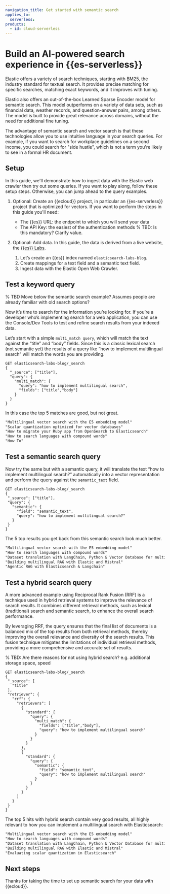 ```yaml
---
navigation_title: Get started with semantic search
applies_to:
  serverless:
products:
  - id: cloud-serverless
---
```

# Build an AI-powered search experience in {{es-serverless}}

<!--
As you ramp up on Elastic, you’ll use the Elasticsearch Relevance Engine™ (ESRE), designed to power AI search applications. With ESRE, you can take advantage of a suite of developer tools including Elastic’s textual search, vector database, and our proprietary transformer model for semantic search.
-->

Elastic offers a variety of search techniques, starting with BM25, the industry standard for textual search. It provides precise matching for specific searches, matching exact keywords, and it improves with tuning.

<!--
As you get started on vector search, keep in mind there are two forms of vector search: “dense” (aka, kNN vector search) and “sparse."
TBD: Which type is implemented when you use semantic_text field?
-->

Elastic also offers an out-of-the-box Learned Sparse Encoder model for semantic search.
This model outperforms on a variety of data sets, such as financial data, weather records, and question-answer pairs, among others.
The model is built to provide great relevance across domains, without the need for additional fine tuning.

<!--
Check out this interactive demo to see how search results are more relevant when you test Elastic's Learned Sparse Encoder model against Elastic’s textual BM25 algorithm.

In addition, Elastic also supports dense vectors to implement similarity search on unstructured data beyond text, such as videos, images, and audio.
-->

The advantage of semantic search and vector search is that these technologies allow you to use intuitive language in your search queries.
For example, if you want to search for workplace guidelines on a second income, you could search for "side hustle", which is not a term you're likely to see in a formal HR document.

## Setup

In this guide, we'll demonstrate how to ingest data with the Elastic web crawler then try out some queries.
If you want to play along, follow these setup steps. Otherwise, you can jump ahead to the query examples.

1. Optional: Create an {{ecloud}} project, in particular an {{es-serverless}} project that is optimized for vectors. 
   If you want to perform the steps in this guide you'll need:

   * The {{es}} URL: the endpoint to which you will send your data
   * The API Key: the easiest of the authentication methods
   % TBD: Is this mandatory? Clarify value.

1. Optional: Add data.
   In this guide, the data is derived from a live website, the [{{es}} Labs](https://www.elastic.co/search-labs).

   1. Let’s create an {{es}} index named `elasticsearch-labs-blog`.
   1. Create mappings for a text field and a semantic text field.
      <!--
      Now before writing data to the index, let’s do a small configuration to ensure you have semantic search right from the start. Click on Mappings and + Add field, create a text field called `body`, this is where the crawler will put the content of the web pages it reads. Next, add a semantic text type field, let’s give it a very creative name: `semantic_text`.
      
      By using both a text field and semantic_text field, the process combines the strengths of traditional keyword search and advanced semantic search. This hybrid search provides comprehensive search capabilities, ensuring that users can find relevant information based on both the raw text and its underlying meaning.
      -->
   1. Ingest data with the Elastic Open Web Crawler.
      <!--
      You will need Docker to use the Open Web Crawler. Here is a simple config file, it tells the crawler to read the https://www.elastic.co/search-labs blog and write it to the `elasticsearch-labs-blog` index at `elasticsearch.host` using the `elasticsearch.api_key`... then create a `docker-compose.yml` file. Start the service with `docker-compose up -d` then start the crawling process with `docker-compose exec -it crawler bin/crawler crawl /app/config/crawler-config-blog.yml`. After a few minutes you should have the whole {{es}} labs blogs indexed.
      
      What just happened? The blog content was indexed to the `body` field, then this content was transformed into a sparse vector inside the `semantic_text` field. This transformation involved two main steps. First, the content was divided into smaller, manageable chunks to ensure that the text is broken down into meaningful segments, which can be more effectively processed and searched. Next, each chunk of text was transformed into a sparse vector representation using text expansion techniques. This step leverages ELSER (Elastic Search Engine for Relevance) to convert the text into a format that captures the semantic meaning, enabling more accurate and relevant search results.
      -->

## Test a keyword query

% TBD Move below the semantic search example? Assumes people are already familiar with old search options?

Now it’s time to search for the information you’re looking for.
If you’re a developer who’s implementing search for a web application, you can use the Console/Dev Tools to test and refine search results from your indexed data.

Let’s start with a simple `multi_match query`, which will match the text against the “title” and “body” fields.
Since this is a classic lexical search (not semantic yet) the results of a query like “how to implement multilingual search” will match the words you are providing.

```console
GET elasticsearch-labs-blog/_search
{
  "_source": ["title"],
  "query": {
    "multi_match": {
      "query": "how to implement multilingual search",
      "fields": ["title","body"]
    }
  }
}
```

In this case the top 5 matches are good, but not great.

```txt
"Multilingual vector search with the E5 embedding model"
"Scalar quantization optimized for vector databases"
"How to migrate your Ruby app from OpenSearch to Elasticsearch"
"How to search languages with compound words"
"How To"
```

## Test a semantic search query

Now try the same but with a semantic query, it will translate the text “how to implement multilingual search?” automatically into a vector representation and perform the query against the `semantic_text` field.

```console
GET elasticsearch-labs-blog/_search
{
 "_source": ["title"],
 "query": {
   "semantic": {
     "field": "semantic_text",
     "query": "how to implement multilingual search?"
   }
 }
}
```

The 5 top results you get back from this semantic search look much better.

```txt
"Multilingual vector search with the E5 embedding model"
"How to search languages with compound words"
"Dataset translation with LangChain, Python & Vector Database for multilingual insights"
"Building multilingual RAG with Elastic and Mistral"
"Agentic RAG with Elasticsearch & Langchain"
```

## Test a hybrid search query

A more advanced example using Reciprocal Rank Fusion (RRF) is a technique used in hybrid retrieval systems to improve the relevance of search results.
It combines different retrieval methods, such as lexical (traditional) search and semantic search, to enhance the overall search performance.

By leveraging RRF, the query ensures that the final list of documents is a balanced mix of the top results from both retrieval methods, thereby improving the overall relevance and diversity of the search results.
This fusion technique mitigates the limitations of individual retrieval methods, providing a more comprehensive and accurate set of results.

% TBD: Are there reasons for not using hybrid search? e.g. additional storage space, speed

```console
GET elasticsearch-labs-blog/_search
{
 "_source": [
   "title"
 ],
 "retriever": {
   "rrf": {
     "retrievers": [
       {
         "standard": {
           "query": {
             "multi_match": {
               "fields": ["title","body"],
               "query": "how to implement multilingual search"
             }
           }
         }
       },
       {
         "standard": {
           "query": {
             "semantic": {
               "field": "semantic_text",
               "query": "how to implement multilingual search"
             }
           }
         }
       }
     ]
   }
 }
}
```

The top 5 hits with hybrid search contain very good results, all highly relevant to how you can implement a multilingual search with Elasticsearch:

```txt
"Multilingual vector search with the E5 embedding model"
"How to search languages with compound words"
"Dataset translation with LangChain, Python & Vector Database for multilingual insights"
"Building multilingual RAG with Elastic and Mistral"
"Evaluating scalar quantization in Elasticsearch"
```

## Next steps

Thanks for taking the time to set up semantic search for your data with {{ecloud}}.

<!--
Ready to get started? Spin up a free 14-day trial on Elastic Cloud or try out these 15 minute hands-on learning on Search AI 101.
TBD: Link to other quickstarts or to the deeper semantic search options.
-->